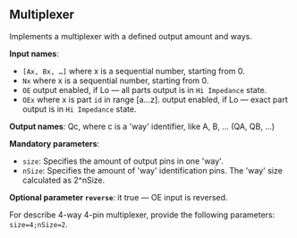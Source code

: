 ## Multiplexer

Implements a multiplexer with a defined output amount and ways.

**Input names**:

- `[Ax, Bx, …]` where x is a sequential number, starting from 0.
- `Nx` where x is a sequential number, starting from 0.
- `OE` output enabled, if Lo — all parts output is in `Hi Impedance` state.
- `OEx` where x is part `id` in range [a…z]. output enabled, if Lo — exact part output is in `Hi Impedance` state.

**Output names**: Qc, where c is a 'way' identifier, like A, B, ... (QA, QB, ...)

**Mandatory parameters**:

- `size`: Specifies the amount of output pins in one 'way'.
- `nSize`: Specifies the amount of 'way' identification pins. The 'way' size calculated as 2^nSize.

**Optional parameter `reverse`**: it true — OE input is reversed.

For describe 4-way 4-pin multiplexer, provide the following parameters: `size=4;nSize=2`.
